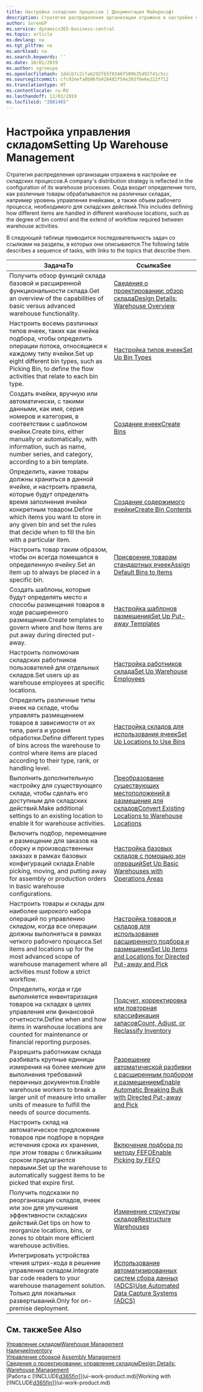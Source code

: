```yaml
---
title: Настройка складских процессов | Документация Майкрософт
description: Стратегия распределения организации отражена в настройке ее складских процессов. Сюда входит определение того, как различные товары обрабатываются на различных складах, например уровень управления ячейками, а также объем рабочего процесса, необходимого для складских действий.
author: SorenGP
ms.service: dynamics365-business-central
ms.topic: article
ms.devlang: na
ms.tgt_pltfrm: na
ms.workload: na
ms.search.keywords: ''
ms.date: 10/01/2019
ms.author: sgroespe
ms.openlocfilehash: 1ddcb7c2cfab292fb5f0346f509b35d92f41c5cc
ms.sourcegitcommit: cfc92eefa8b06fb426482f54e393f0e6e222f712
ms.translationtype: HT
ms.contentlocale: ru-RU
ms.lasthandoff: 12/03/2019
ms.locfileid: "2881465"
---
```

# <a name="setting-up-warehouse-management"></a><span data-ttu-id="115b9-104">Настройка управления складом</span><span class="sxs-lookup"><span data-stu-id="115b9-104">Setting Up Warehouse Management</span></span>
<span data-ttu-id="115b9-105">Стратегия распределения организации отражена в настройке ее складских процессов.</span><span class="sxs-lookup"><span data-stu-id="115b9-105">A company's distribution strategy is reflected in the configuration of its warehouse processes.</span></span> <span data-ttu-id="115b9-106">Сюда входит определение того, как различные товары обрабатываются на различных складах, например уровень управления ячейками, а также объем рабочего процесса, необходимого для складских действий.</span><span class="sxs-lookup"><span data-stu-id="115b9-106">This includes defining how different items are handled in different warehouse locations, such as the degree of bin control and the extend of workflow required between warehouse activities.</span></span>  

 <span data-ttu-id="115b9-107">В следующей таблице приводится последовательность задач со ссылками на разделы, в которых они описываются.</span><span class="sxs-lookup"><span data-stu-id="115b9-107">The following table describes a sequence of tasks, with links to the topics that describe them.</span></span>   

|<span data-ttu-id="115b9-108">**Задача**</span><span class="sxs-lookup"><span data-stu-id="115b9-108">**To**</span></span>|<span data-ttu-id="115b9-109">**Ссылка**</span><span class="sxs-lookup"><span data-stu-id="115b9-109">**See**</span></span>|  
|------------|-------------|  
|<span data-ttu-id="115b9-110">Получить обзор функций склада базовой и расширенной функциональности склада.</span><span class="sxs-lookup"><span data-stu-id="115b9-110">Get an overview of the capabilities of basic versus advanced warehouse functionality.</span></span>|[<span data-ttu-id="115b9-111">Сведения о проектировании: обзор склада</span><span class="sxs-lookup"><span data-stu-id="115b9-111">Design Details: Warehouse Overview</span></span>](design-details-warehouse-overview.md)|  
|<span data-ttu-id="115b9-112">Настроить восемь различных типов ячеек, таких как ячейка подбора, чтобы определить операции потока, относящиеся к каждому типу ячейки.</span><span class="sxs-lookup"><span data-stu-id="115b9-112">Set up eight different bin types, such as Picking Bin, to define the flow activities that relate to each bin type.</span></span>|[<span data-ttu-id="115b9-113">Настройка типов ячеек</span><span class="sxs-lookup"><span data-stu-id="115b9-113">Set Up Bin Types</span></span>](warehouse-how-to-set-up-bin-types.md)|  
|<span data-ttu-id="115b9-114">Создать ячейки, вручную или автоматически, с такими данными, как имя, серия номеров и категория, в соответствии с шаблоном ячейки.</span><span class="sxs-lookup"><span data-stu-id="115b9-114">Create bins, either manually or automatically, with information, such as name, number series, and category, according to a bin template.</span></span>|[<span data-ttu-id="115b9-115">Создание ячеек</span><span class="sxs-lookup"><span data-stu-id="115b9-115">Create Bins</span></span>](warehouse-how-to-create-individual-bins.md)|  
|<span data-ttu-id="115b9-116">Определить, какие товары должны храниться в данной ячейке, и настроить правила, которые будут определять время заполнения ячейки конкретным товаром.</span><span class="sxs-lookup"><span data-stu-id="115b9-116">Define which items you want to store in any given bin and set the rules that decide when to fill the bin with a particular item.</span></span>|[<span data-ttu-id="115b9-117">Создание содержимого ячейки</span><span class="sxs-lookup"><span data-stu-id="115b9-117">Create Bin Contents</span></span>](warehouse-how-to-set-up-bin-contents.md)|  
|<span data-ttu-id="115b9-118">Настроить товар таким образом, чтобы он всегда помещался в определенную ячейку.</span><span class="sxs-lookup"><span data-stu-id="115b9-118">Set an item up to always be placed in a specific bin.</span></span>|[<span data-ttu-id="115b9-119">Присвоение товарам стандартных ячеек</span><span class="sxs-lookup"><span data-stu-id="115b9-119">Assign Default Bins to Items</span></span>](warehouse-how-to-assign-default-bins-to-items.md)|
|<span data-ttu-id="115b9-120">Создать шаблоны, которые будут определять место и способы размещения товаров в ходе расширенного размещения.</span><span class="sxs-lookup"><span data-stu-id="115b9-120">Create templates to govern where and how items are put away during directed put-away.</span></span>|[<span data-ttu-id="115b9-121">Настройка шаблонов размещения</span><span class="sxs-lookup"><span data-stu-id="115b9-121">Set Up Put-away Templates</span></span>](warehouse-how-to-set-up-put-away-templates.md)|
|<span data-ttu-id="115b9-122">Настроить полномочия складских работников пользователей для отдельных складов.</span><span class="sxs-lookup"><span data-stu-id="115b9-122">Set users up as warehouse employees at specific locations.</span></span>|[<span data-ttu-id="115b9-123">Настройка работников склада</span><span class="sxs-lookup"><span data-stu-id="115b9-123">Set Up Warehouse Employees</span></span>](warehouse-how-to-set-up-warehouse-employees.md)|
|<span data-ttu-id="115b9-124">Определить различные типы ячеек на складе, чтобы управлять размещением товаров в зависимости от их типа, ранга и уровня обработки.</span><span class="sxs-lookup"><span data-stu-id="115b9-124">Define different types of bins across the warehouse to control where items are placed according to their type, rank, or handling level.</span></span>|[<span data-ttu-id="115b9-125">Настройка складов для использования ячеек</span><span class="sxs-lookup"><span data-stu-id="115b9-125">Set Up Locations to Use Bins</span></span>](warehouse-how-to-set-up-locations-to-use-bins.md)|
|<span data-ttu-id="115b9-126">Выполнить дополнительную настройку для существующего склада, чтобы сделать его доступным для складских действий.</span><span class="sxs-lookup"><span data-stu-id="115b9-126">Make additional settings to an existing location to enable it for warehouse activities.</span></span>|[<span data-ttu-id="115b9-127">Преобразование существующих местоположений в размещения для складов</span><span class="sxs-lookup"><span data-stu-id="115b9-127">Convert Existing Locations to Warehouse Locations</span></span>](warehouse-how-to-convert-existing-locations-to-warehouse-locations.md)|
|<span data-ttu-id="115b9-128">Включить подбор, перемещение и размещение для заказов на сборку и производственных заказах в рамках базовых конфигураций склада.</span><span class="sxs-lookup"><span data-stu-id="115b9-128">Enable picking, moving, and putting away for assembly or production orders in basic warehouse configurations.</span></span>|[<span data-ttu-id="115b9-129">Настройка базовых складов с помощью зон операций</span><span class="sxs-lookup"><span data-stu-id="115b9-129">Set Up Basic Warehouses with Operations Areas</span></span>](warehouse-how-to-set-up-basic-warehouses-with-operations-areas.md)|  
|<span data-ttu-id="115b9-130">Настроить товары и склады для наиболее широкого набора операций по управлению складом, когда все операции должны выполняться в рамках четкого рабочего процесса.</span><span class="sxs-lookup"><span data-stu-id="115b9-130">Set items and locations up for the most advanced scope of warehouse management where all activities must follow a strict workflow.</span></span>|[<span data-ttu-id="115b9-131">Настройка товаров и складов для использования расширенного подбора и размещения</span><span class="sxs-lookup"><span data-stu-id="115b9-131">Set Up Items and Locations for Directed Put-away and Pick</span></span>](warehouse-how-to-set-up-items-for-directed-put-away-and-pick.md)|  
|<span data-ttu-id="115b9-132">Определить, когда и где выполняется инвентаризация товаров на складах в целях управления или финансовой отчетности.</span><span class="sxs-lookup"><span data-stu-id="115b9-132">Define when and how items in warehouse locations are counted for maintenance or financial reporting purposes.</span></span>|[<span data-ttu-id="115b9-133">Подсчет, корректировка или повторная классификация запасов</span><span class="sxs-lookup"><span data-stu-id="115b9-133">Count, Adjust, or Reclassify Inventory</span></span>](inventory-how-count-adjust-reclassify.md)|
|<span data-ttu-id="115b9-134">Разрешить работникам склада разбивать крупные единицы измерения на более мелкие для выполнения требований первичных документов.</span><span class="sxs-lookup"><span data-stu-id="115b9-134">Enable warehouse workers to break a larger unit of measure into smaller units of measure to fulfill the needs of source documents.</span></span>|[<span data-ttu-id="115b9-135">Разрешение автоматической разбивки с расширенным подбором и размещением</span><span class="sxs-lookup"><span data-stu-id="115b9-135">Enable Automatic Breaking Bulk with Directed Put-away and Pick</span></span>](warehouse-enable-automatic-breaking-bulk-with-directed-put-away-and-pick.md)|  
|<span data-ttu-id="115b9-136">Настроить склад на автоматическое предложение товаров при подборе в порядке истечения срока их хранения, при этом товары с ближайшим сроком предлагаются первыми.</span><span class="sxs-lookup"><span data-stu-id="115b9-136">Set up the warehouse to automatically suggest items to be picked that expire first.</span></span>|[<span data-ttu-id="115b9-137">Включение подбора по методу FEFO</span><span class="sxs-lookup"><span data-stu-id="115b9-137">Enable Picking by FEFO</span></span>](warehouse-picking-by-fefo.md)|
|<span data-ttu-id="115b9-138">Получить подсказки по реорганизации складов, ячеек или зон для улучшения эффективности складских действий.</span><span class="sxs-lookup"><span data-stu-id="115b9-138">Get tips on how to reorganize locations, bins, or zones to obtain more efficient warehouse activities.</span></span>|[<span data-ttu-id="115b9-139">Изменение структуры складов</span><span class="sxs-lookup"><span data-stu-id="115b9-139">Restructure Warehouses</span></span>](warehouse-how-to-restructure-warehouses.md)|
|<span data-ttu-id="115b9-140">Интегрировать устройства чтения штрих-кода в решение управления складом.</span><span class="sxs-lookup"><span data-stu-id="115b9-140">Integrate bar code readers to your warehouse management solution.</span></span> <span data-ttu-id="115b9-141">Только для локальных развертываний.</span><span class="sxs-lookup"><span data-stu-id="115b9-141">Only for on-premise deployment.</span></span>|[<span data-ttu-id="115b9-142">Использование автоматизированных систем сбора данных (ADCS)</span><span class="sxs-lookup"><span data-stu-id="115b9-142">Use Automated Data Capture Systems (ADCS)</span></span>](warehouse-use-automated-data-capture-systems-adcs.md)|

## <a name="see-also"></a><span data-ttu-id="115b9-143">См. также</span><span class="sxs-lookup"><span data-stu-id="115b9-143">See Also</span></span>  
[<span data-ttu-id="115b9-144">Управление складом</span><span class="sxs-lookup"><span data-stu-id="115b9-144">Warehouse Management</span></span>](warehouse-manage-warehouse.md)  
[<span data-ttu-id="115b9-145">Наличие</span><span class="sxs-lookup"><span data-stu-id="115b9-145">Inventory</span></span>](inventory-manage-inventory.md)  
<span data-ttu-id="115b9-146">[Управление сборкой](assembly-assemble-items.md)  </span><span class="sxs-lookup"><span data-stu-id="115b9-146">[Assembly Management](assembly-assemble-items.md)  </span></span>  
[<span data-ttu-id="115b9-147">Сведения о проектировании: управление складом</span><span class="sxs-lookup"><span data-stu-id="115b9-147">Design Details: Warehouse Management</span></span>](design-details-warehouse-management.md)  
<span data-ttu-id="115b9-148">[Работа с [!INCLUDE[d365fin](includes/d365fin_md.md)]](ui-work-product.md)</span><span class="sxs-lookup"><span data-stu-id="115b9-148">[Working with [!INCLUDE[d365fin](includes/d365fin_md.md)]](ui-work-product.md)</span></span>
